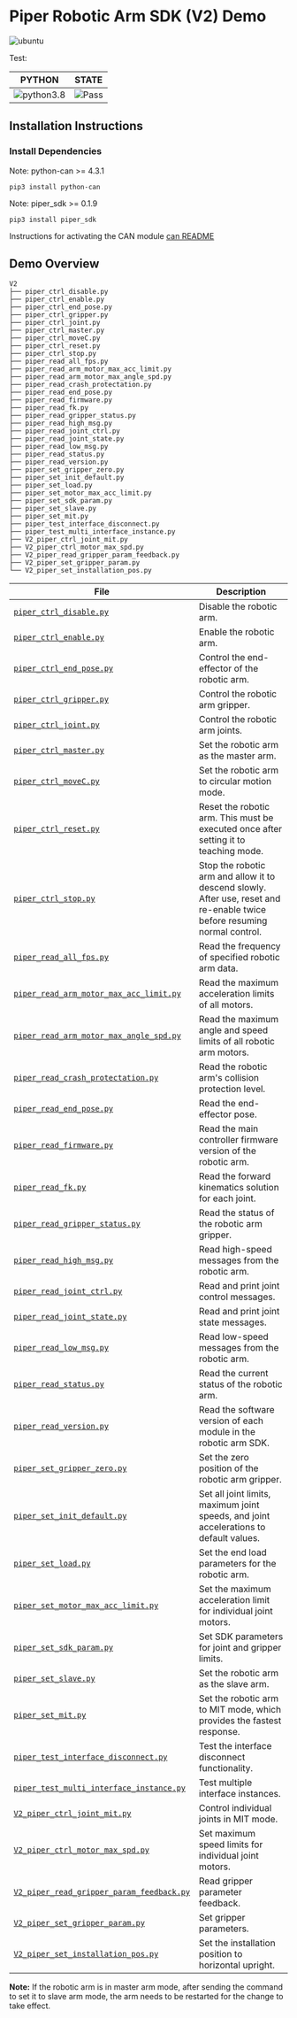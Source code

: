 # Piper Robotic Arm SDK (V2) Demo

![ubuntu](https://img.shields.io/badge/Ubuntu-20.04-orange.svg)

Test:

| PYTHON | STATE |
|---|---|
| ![python3.8](https://img.shields.io/badge/Python-3.8-blue.svg) | ![Pass](https://img.shields.io/badge/Pass-blue.svg) |

## Installation Instructions

### Install Dependencies

Note: python-can >= 4.3.1

```shell
pip3 install python-can
```

Note: piper_sdk >= 0.1.9

```shell
pip3 install piper_sdk
```

Instructions for activating the CAN module [can README](../../asserts/can_config.MD)

## Demo Overview

```shell
V2
├── piper_ctrl_disable.py
├── piper_ctrl_enable.py
├── piper_ctrl_end_pose.py
├── piper_ctrl_gripper.py
├── piper_ctrl_joint.py
├── piper_ctrl_master.py
├── piper_ctrl_moveC.py
├── piper_ctrl_reset.py
├── piper_ctrl_stop.py
├── piper_read_all_fps.py
├── piper_read_arm_motor_max_acc_limit.py
├── piper_read_arm_motor_max_angle_spd.py
├── piper_read_crash_protectation.py
├── piper_read_end_pose.py
├── piper_read_firmware.py
├── piper_read_fk.py
├── piper_read_gripper_status.py
├── piper_read_high_msg.py
├── piper_read_joint_ctrl.py
├── piper_read_joint_state.py
├── piper_read_low_msg.py
├── piper_read_status.py
├── piper_read_version.py
├── piper_set_gripper_zero.py
├── piper_set_init_default.py
├── piper_set_load.py
├── piper_set_motor_max_acc_limit.py
├── piper_set_sdk_param.py
├── piper_set_slave.py
├── piper_set_mit.py
├── piper_test_interface_disconnect.py
├── piper_test_multi_interface_instance.py
├── V2_piper_ctrl_joint_mit.py
├── V2_piper_ctrl_motor_max_spd.py
├── V2_piper_read_gripper_param_feedback.py
├── V2_piper_set_gripper_param.py
└── V2_piper_set_installation_pos.py
```

| File | Description |
|---|---|
|[`piper_ctrl_disable.py`](./piper_ctrl_disable.py)|Disable the robotic arm.|
|[`piper_ctrl_enable.py`](./piper_ctrl_enable.py)|Enable the robotic arm.|
|[`piper_ctrl_end_pose.py`](./piper_ctrl_end_pose.py)|Control the end-effector of the robotic arm.|
|[`piper_ctrl_gripper.py`](./piper_ctrl_gripper.py)|Control the robotic arm gripper.|
|[`piper_ctrl_joint.py`](./piper_ctrl_joint.py)|Control the robotic arm joints.|
|[`piper_ctrl_master.py`](./piper_ctrl_master.py)|Set the robotic arm as the master arm.|
|[`piper_ctrl_moveC.py`](./piper_ctrl_moveC.py)|Set the robotic arm to circular motion mode.|
|[`piper_ctrl_reset.py`](./piper_ctrl_reset.py)|Reset the robotic arm. This must be executed once after setting it to teaching mode.|
|[`piper_ctrl_stop.py`](./piper_ctrl_stop.py)|Stop the robotic arm and allow it to descend slowly. After use, reset and re-enable twice before resuming normal control.|
|[`piper_read_all_fps.py`](./piper_read_all_fps.py)|Read the frequency of specified robotic arm data.|
|[`piper_read_arm_motor_max_acc_limit.py`](./piper_read_arm_motor_max_acc_limit.py)|Read the maximum acceleration limits of all motors.|
|[`piper_read_arm_motor_max_angle_spd.py`](./piper_read_arm_motor_max_angle_spd.py)|Read the maximum angle and speed limits of all robotic arm motors.|
|[`piper_read_crash_protectation.py`](./piper_read_crash_protectation.py)|Read the robotic arm's collision protection level.|
|[`piper_read_end_pose.py`](./piper_read_end_pose.py)|Read the end-effector pose.|
|[`piper_read_firmware.py`](./piper_read_firmware.py)|Read the main controller firmware version of the robotic arm.|
|[`piper_read_fk.py`](./piper_read_fk.py)|Read the forward kinematics solution for each joint.|
|[`piper_read_gripper_status.py`](./piper_read_gripper_status.py)|Read the status of the robotic arm gripper.|
|[`piper_read_high_msg.py`](./piper_read_high_msg.py)|Read high-speed messages from the robotic arm.|
|[`piper_read_joint_ctrl.py`](./piper_read_joint_ctrl.py)|Read and print joint control messages.|
|[`piper_read_joint_state.py`](./piper_read_joint_state.py)|Read and print joint state messages.|
|[`piper_read_low_msg.py`](./piper_read_low_msg.py)|Read low-speed messages from the robotic arm.|
|[`piper_read_status.py`](./piper_read_status.py)|Read the current status of the robotic arm.|
|[`piper_read_version.py`](./piper_read_version.py)|Read the software version of each module in the robotic arm SDK.|
|[`piper_set_gripper_zero.py`](./piper_set_gripper_zero.py)|Set the zero position of the robotic arm gripper.|
|[`piper_set_init_default.py`](./piper_set_init_default.py)|Set all joint limits, maximum joint speeds, and joint accelerations to default values.|
|[`piper_set_load.py`](./piper_set_load.py)|Set the end load parameters for the robotic arm.|
|[`piper_set_motor_max_acc_limit.py`](./piper_set_motor_max_acc_limit.py)|Set the maximum acceleration limit for individual joint motors.|
|[`piper_set_sdk_param.py`](./piper_set_sdk_param.py)|Set SDK parameters for joint and gripper limits.|
|[`piper_set_slave.py`](./piper_set_slave.py)|Set the robotic arm as the slave arm.|
|[`piper_set_mit.py`](./piper_set_mit.py)|Set the robotic arm to MIT mode, which provides the fastest response.|
|[`piper_test_interface_disconnect.py`](./piper_test_interface_disconnect.py)|Test the interface disconnect functionality.|
|[`piper_test_multi_interface_instance.py`](./piper_test_multi_interface_instance.py)|Test multiple interface instances.|
|[`V2_piper_ctrl_joint_mit.py`](./V2_piper_ctrl_joint_mit.py)|Control individual joints in MIT mode.|
|[`V2_piper_ctrl_motor_max_spd.py`](./V2_piper_ctrl_motor_max_spd.py)|Set maximum speed limits for individual joint motors.|
|[`V2_piper_read_gripper_param_feedback.py`](./V2_piper_read_gripper_param_feedback.py)|Read gripper parameter feedback.|
|[`V2_piper_set_gripper_param.py`](./V2_piper_set_gripper_param.py)|Set gripper parameters.|
|[`V2_piper_set_installation_pos.py`](./V2_piper_set_installation_pos.py)|Set the installation position to horizontal upright.|

**Note:** If the robotic arm is in master arm mode, after sending the command to set it to slave arm mode, the arm needs to be restarted for the change to take effect.
